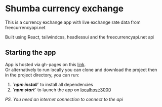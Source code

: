 # Shumba currency exchange

This is a currency exchange app with live exchange rate data from freecurrencyapi.net

Built using React, tailwindcss, headlessui and the freecurrencyapi.net api

## Starting the app

App is hosted via gh-pages on this [link](https://stanmpakati.github.io/shumba-currency-exchange/). <br>
Or alternatively to run locally you can clone and download the project then in the project directory, you can run:

<ol>
<li><i style="font-weight: bold">`npm install`</i> to install all dependencies</li>
<li><i style="font-weight: bold">`npm start`</i> to launch the app on <u>localhost:3000</u></li>
</ol>

<i>PS. You need an internet connection to connect to the api</i>
